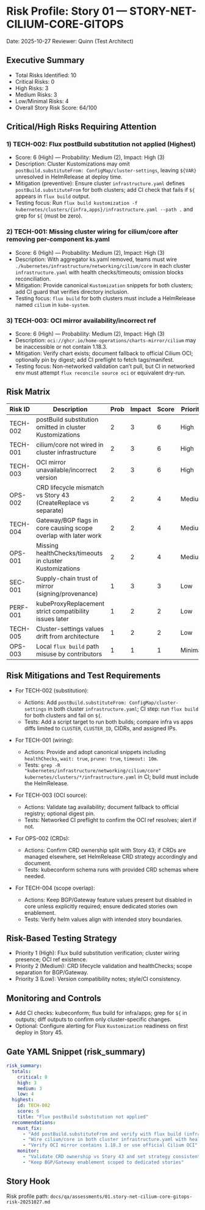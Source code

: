 # Risk Profile: Story 01 — STORY-NET-CILIUM-CORE-GITOPS

Date: 2025-10-27
Reviewer: Quinn (Test Architect)

## Executive Summary

- Total Risks Identified: 10
- Critical Risks: 0
- High Risks: 3
- Medium Risks: 3
- Low/Minimal Risks: 4
- Overall Story Risk Score: 64/100

## Critical/High Risks Requiring Attention

### 1) TECH-002: Flux postBuild substitution not applied (Highest)
- Score: 6 (High) — Probability: Medium (2), Impact: High (3)
- Description: Cluster Kustomizations may omit `postBuild.substituteFrom: ConfigMap/cluster-settings`, leaving `${VAR}` unresolved in HelmRelease at deploy time.
- Mitigation (preventive): Ensure cluster `infrastructure.yaml` defines `postBuild.substituteFrom` for both clusters; add CI check that fails if `${` appears in `flux build` output.
- Testing focus: Run `flux build kustomization -f kubernetes/clusters/{infra,apps}/infrastructure.yaml --path .` and grep for `${` (must be zero).

### 2) TECH-001: Missing cluster wiring for cilium/core after removing per-component ks.yaml
- Score: 6 (High) — Probability: Medium (2), Impact: High (3)
- Description: With aggregator ks.yaml removed, teams must wire `./kubernetes/infrastructure/networking/cilium/core` in each cluster `infrastructure.yaml` with health checks/timeouts; omission blocks reconciliation.
- Mitigation: Provide canonical `Kustomization` snippets for both clusters; add CI guard that verifies directory inclusion.
- Testing focus: `flux build` for both clusters must include a HelmRelease named `cilium` in `kube-system`.

### 3) TECH-003: OCI mirror availability/incorrect ref
- Score: 6 (High) — Probability: Medium (2), Impact: High (3)
- Description: `oci://ghcr.io/home-operations/charts-mirror/cilium` may be inaccessible or not contain 1.18.3.
- Mitigation: Verify chart exists; document fallback to official Cilium OCI; optionally pin by digest; add CI preflight to fetch tags/manifest.
- Testing focus: Non-networked validation can’t pull, but CI in networked env must attempt `flux reconcile source oci` or equivalent dry-run.

## Risk Matrix

| Risk ID   | Description                                                      | Prob | Impact | Score | Priority |
|-----------|------------------------------------------------------------------|------|--------|-------|----------|
| TECH-002  | postBuild substitution omitted in cluster Kustomizations         | 2    | 3      | 6     | High     |
| TECH-001  | cilium/core not wired in cluster infrastructure                  | 2    | 3      | 6     | High     |
| TECH-003  | OCI mirror unavailable/incorrect version                         | 2    | 3      | 6     | High     |
| OPS-002   | CRD lifecycle mismatch vs Story 43 (CreateReplace vs separate)  | 2    | 2      | 4     | Medium   |
| TECH-004  | Gateway/BGP flags in core causing scope overlap with later work  | 2    | 2      | 4     | Medium   |
| OPS-001   | Missing healthChecks/timeouts in cluster Kustomizations          | 2    | 2      | 4     | Medium   |
| SEC-001   | Supply-chain trust of mirror (signing/provenance)                | 1    | 3      | 3     | Low      |
| PERF-001  | kubeProxyReplacement strict compatibility issues later           | 1    | 2      | 2     | Low      |
| TECH-005  | Cluster-settings values drift from architecture                  | 1    | 2      | 2     | Low      |
| OPS-003   | Local `flux build` path misuse by contributors                   | 1    | 1      | 1     | Minimal  |

## Risk Mitigations and Test Requirements

- For TECH-002 (substitution):
  - Actions: Add `postBuild.substituteFrom: ConfigMap/cluster-settings` in both cluster `infrastructure.yaml`; CI step: run `flux build` for both clusters and fail on `${`.
  - Tests: Add a script target to run both builds; compare infra vs apps diffs limited to `CLUSTER`, `CLUSTER_ID`, CIDRs, and assigned IPs.

- For TECH-001 (wiring):
  - Actions: Provide and adopt canonical snippets including `healthChecks`, `wait: true`, `prune: true`, `timeout: 10m`.
  - Tests: `grep -R "kubernetes/infrastructure/networking/cilium/core" kubernetes/clusters/*/infrastructure.yaml` in CI; build must include the HelmRelease.

- For TECH-003 (OCI source):
  - Actions: Validate tag availability; document fallback to official registry; optional digest pin.
  - Tests: Networked CI preflight to confirm the OCI ref resolves; alert if not.

- For OPS-002 (CRDs):
  - Actions: Confirm CRD ownership split with Story 43; if CRDs are managed elsewhere, set HelmRelease CRD strategy accordingly and document.
  - Tests: kubeconform schema runs with provided CRD schemas where needed.

- For TECH-004 (scope overlap):
  - Actions: Keep BGP/Gateway feature values present but disabled in core unless explicitly required; ensure dedicated stories own enablement.
  - Tests: Verify helm values align with intended story boundaries.

## Risk-Based Testing Strategy

- Priority 1 (High): Flux build substitution verification; cluster wiring presence; OCI ref existence.
- Priority 2 (Medium): CRD lifecycle validation and healthChecks; scope separation for BGP/Gateway.
- Priority 3 (Low): Version compatibility notes; style/CI consistency.

## Monitoring and Controls

- Add CI checks: kubeconform; flux build for infra/apps; grep for `${` in outputs; diff outputs to confirm only cluster-specific changes.
- Optional: Configure alerting for Flux `Kustomization` readiness on first deploy in Story 45.

## Gate YAML Snippet (risk_summary)

```yaml
risk_summary:
  totals:
    critical: 0
    high: 3
    medium: 3
    low: 4
  highest:
    id: TECH-002
    score: 6
    title: "Flux postBuild substitution not applied"
  recommendations:
    must_fix:
      - "Add postBuild.substituteFrom and verify with flux build (infra/apps)"
      - "Wire cilium/core in both cluster infrastructure.yaml with healthChecks"
      - "Verify OCI mirror contains 1.18.3 or use official Cilium OCI"
    monitor:
      - "Validate CRD ownership vs Story 43 and set strategy consistently"
      - "Keep BGP/Gateway enablement scoped to dedicated stories"
```

## Story Hook

Risk profile path: `docs/qa/assessments/01.story-net-cilium-core-gitops-risk-20251027.md`

